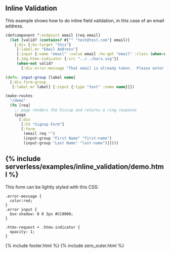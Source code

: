 ## Inline Validation

This example shows how to do inline field validation, in this case of an email address.

```clojure
(defcomponent ^:endpoint email [req email]
  (let [valid? (contains? #{"" "test@test.com"} email)]
    [:div {:hx-target "this"}
     [:label.mr "Email Address"]
     [:input {:name "email" :value email :hx-get "email" :class (when-not valid? "error")}]
     [:img.htmx-indicator {:src "../../bars.svg"}]
     (when-not valid?
       [:div.error-message "That email is already taken.  Please enter another email."])]))

(defn- input-group [label name]
  [:div.form-group
   [:label.mr label] [:input {:type "text" :name name}]])

(make-routes
  "/demo"
  (fn [req]
    ;; page renders the hiccup and returns a ring response
    (page
      [:div
       [:h3 "Signup Form"]
       [:form
        (email req "")
        (input-group "First Name" "first-name")
        (input-group "Last Name" "last-name")]])))
```

{% include serverless/examples/inline_validation/demo.html %}
---
This form can be lightly styled with this CSS:

    .error-message {
      color:red;
    }
    .error input {
      box-shadow: 0 0 3px #CC0000;
    }
    
    .htmx-request + .htmx-indicator {
      opacity: 1;
    }

{% include footer.html %}
{% include zero_outer.html %}